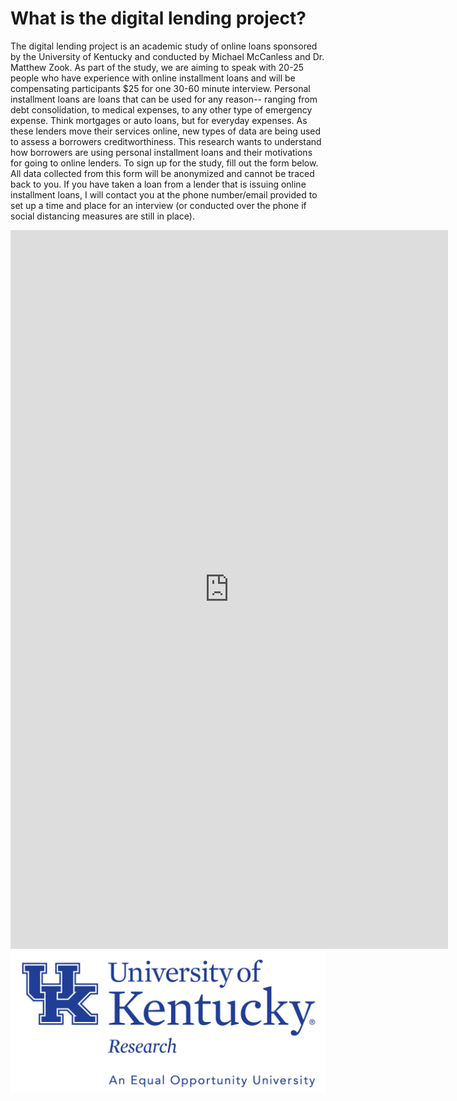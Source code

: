 # What is the digital lending project? 

The digital lending project is an academic study of online loans sponsored by the University of Kentucky and conducted by Michael McCanless and Dr. Matthew Zook. As part of the study, we are aiming to speak with 20-25 people who have experience with online installment loans and will be compensating participants $25 for one 30-60 minute interview. Personal installment loans are loans that can be used for any reason-- ranging from debt consolidation, to medical expenses, to any other type of emergency expense. Think mortgages or auto loans, but for everyday expenses. As these lenders move their services online, new types of data are being used to assess a borrowers creditworthiness. This research wants to understand how borrowers are using personal installment loans and their motivations for going to online lenders. To sign up for the study, fill out the form below. All data collected from this form will be anonymized and cannot be traced back to you. If you have taken a loan from a lender that is issuing online installment loans, I will contact you at the phone number/email provided to set up a time and place for an interview (or conducted over the phone if social distancing measures are still in place). 

<iframe src="https://docs.google.com/forms/d/e/1FAIpQLSdSxXiMhsMAXsz0mo0kZg4A3T_elcVnt23WyapckgCjDjSsXA/viewform?embedded=true" width="700" height="1150" frameborder="0" marginheight="0" marginwidth="0">Loading…</iframe>
<img src="images/Research-EOE-286%20(2).jpg" width="700" >
